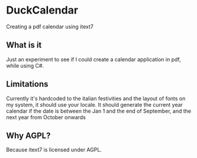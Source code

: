 # DuckCalendar
Creating a pdf calendar using itext7

## What is it
Just an experiment to see if I could create a calendar application in pdf, while using C#.

## Limitations
Currently it's hardcoded to the italian festivities and the layout of fonts on my system, it should use your locale.
It should generate the current year calendar if the date is between the Jan 1 and the end of September, and the next year from October onwards

## Why AGPL?
Because itext7 is licensed under AGPL.
